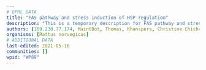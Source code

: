 ```yaml
---
# GPML DATA
title: "FAS pathway and stress induction of HSP regulation"
description: "This is a temporary description for FAS pathway and stress induction of HSP regulation"
authors: [169.230.77.174, MaintBot, Thomas, Khanspers, Christine Chichester, L Dupuis, Eweitz]
organisms: [Rattus norvegicus]
# ADDITIONAL DATA
last-edited: 2021-05-16
communities: []
wpid: "WP89"
---
```

